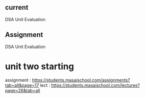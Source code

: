 ## current 

DSA Unit Evaluation

## Assignment


DSA Unit Evaluation 



# unit two starting 

assignment : https://students.masaischool.com/assignments?tab=all&page=17
lect : https://students.masaischool.com/lectures?page=26&tab=all

